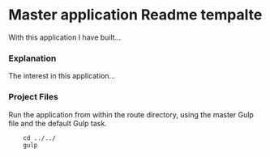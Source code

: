 # Master application Readme tempalte

With this application I have built...

### Explanation ###

The interest in this application...

### Project Files ###

Run the application from within the route directory, using the master Gulp file and the default Gulp task.
```
    cd ../../
    gulp
```